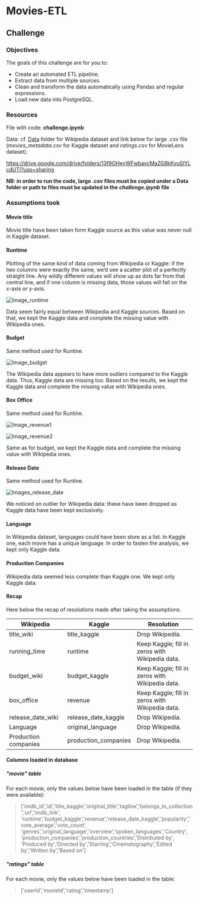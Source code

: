 # Movies-ETL

## Challenge

### Objectives
The goals of this challenge are for you to:

- Create an automated ETL pipeline.
- Extract data from multiple sources.
- Clean and transform the data automatically using Pandas and regular expressions.
- Load new data into PostgreSQL.

### Resources

File with code: **challenge.ipynb**

Data: cf. [Data](Data/) folder for Wikipedia dataset and link below for large .csv file (*movies_metadata.csv* for Kaggle dataset and *ratings.csv* for MovieLens dataset).

https://drive.google.com/drive/folders/13f9OHeyWFwbavcMaZG8kKyuSlYLcdUTj?usp=sharing

**NB: in order to run the code, large .csv files must be copied under a Data folder or path to files must be updated in the *challenge.ipynb* file**

### Assumptions took

#### Movie title

Movie title have been taken form Kaggle source as this value was never null in Kaggle dataset.

#### Runtime
Plotting of the same kind of data coming from Wikipedia or Kaggle: if the two columns were exactly the same, we’d see a scatter plot of a perfectly straight line. Any wildly different values will show up as dots far from that central line, and if one column is missing data, those values will fall on the x-axis or y-axis.

![Image_runtime](Images/Image_runtine.png)

Data seem fairly equal between Wikipedia and Kaggle sources.
Based on that, we kept the Kaggle data and complete the missing value with Wikipedia ones.

#### Budget
Same method used for Runtine.

![Image_budget](Images/Image_budget.png)

The Wikipedia data appears to have more outliers compared to the Kaggle data. Thus, Kaggle data are missing too. 
Based on the results, we kept the Kaggle data and complete the missing value with Wikipedia ones.

#### Box Office
Same method used for Runtine.

![Image_revenue1](Images/Image_revenue1.png)

![Image_revenue2](Images/Image_revenue2.png)

Same as for budget, we kept the Kaggle data and complete the missing value with Wikipedia ones.

#### Release Date
Same method used for Runtine.

![Images_release_date](Images/Image_release_date.png)

We noticed on outlier for Wikipedia data: these have been dropped as Kaggle data have been kept exclusively.


#### Language
In Wikipedia dataset, languages could have been store as a list.
In Kaggle one, each movie has a unique language.
In order to fasten the analysis, we kept only Kaggle data.

#### Production Companies
Wikipedia data seemed less complete than Kaggle one. We kept only Kaggle data.

#### Recap

Here below the recap of resolutions made after taking the assumptions.

|Wikipedia|Kaggle|Resolution|
|---|---|---|
|title_wiki|title_kaggle|Drop Wikipedia.|
|running_time|runtime|Keep Kaggle; fill in zeros with Wikipedia data.|
|budget_wiki|budget_kaggle|Keep Kaggle; fill in zeros with Wikipedia data.|
|box_office|revenue|Keep Kaggle; fill in zeros with Wikipedia data.|
|release_date_wiki|release_date_kaggle|Drop Wikipedia.|
|Language|original_language|Drop Wikipedia.|
|Production companies|production_companies|Drop Wikipedia.|

#### Columns loaded in database
##### "movie" table
For each movie, only the values below have been loaded in the table (if they were available):

>['imdb_id','id','title_kaggle','original_title','tagline','belongs_to_collection','url','imdb_link',
'runtime','budget_kaggle','revenue','release_date_kaggle','popularity','vote_average','vote_count',
'genres','original_language','overview','spoken_languages','Country',
'production_companies','production_countries','Distributed by',
'Produced by','Directed by','Starring','Cinematography','Edited by','Written by','Based on']

##### "ratings" table
For each movie, only the values below have been loaded in the table:

>['userId','movieId','rating','timestamp']


